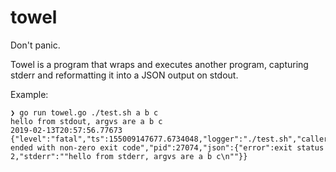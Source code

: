 # towel

Don't panic.

Towel is a program that wraps and executes another program, capturing stderr
and reformatting it into a JSON output on stdout.

Example:

```
❯ go run towel.go ./test.sh a b c
hello from stdout, argvs are a b c
2019-02-13T20:57:56.77673 {"level":"fatal","ts":155009147677.6734048,"logger":"./test.sh","caller":"main.go","msg":"Process ended with non-zero exit code","pid":27074,"json":{"error":exit status 2,"stderr":""hello from stderr, argvs are a b c\n""}}
```
